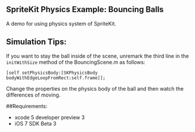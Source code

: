 ## SpriteKit Physics Example: Bouncing Balls

A demo for using physics system of SpriteKit.

## Simulation Tips:

If you want to stay the ball inside of the scene, unremark the third line in the `initWithSize` method of the BouncingScene.m as follows:

    [self setPhysicsBody:[SKPhysicsBody bodyWithEdgeLoopFromRect:self.frame]];
    
Change the properties on the physics body of the ball and then watch the differences of moving.

##Requirements:

* xcode 5 developer preview 3
* iOS 7 SDK Beta 3
